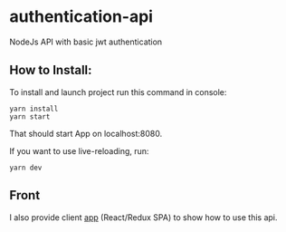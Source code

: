 # authentication-api
NodeJs API with basic jwt authentication

## How to Install:
To install and launch project run this command in console:
```
yarn install
yarn start
```
That should start App on localhost:8080.

If you want to use live-reloading, run:
```
yarn dev
```

## Front

I also provide client [app](https://github.com/pustovitDmytro/authentication-react) (React/Redux SPA) to show how to use this api.
